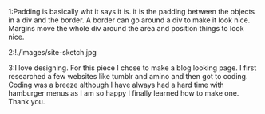 1:Padding is basically wht it says it is. it is the padding between the objects in a div and the border. A border can go around a div to make it look nice. Margins move the whole div around the area and position things to look nice.

2:!./images/site-sketch.jpg

3:I love designing. For this piece I chose to make a blog looking page. I first researched a few websites like tumblr and amino and then got to coding. Coding was a breeze although I have always had a hard time with hamburger menus as I am so happy I finally learned how to make one. Thank you. 